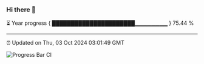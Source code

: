 ### Hi there 👋

⏳ Year progress { ██████████████████████▁▁▁▁▁▁▁▁ } 75.44 %

---

⏰ Updated on Thu, 03 Oct 2024 03:01:49 GMT

![Progress Bar CI](https://github.com/IshwaranRudhara/GIT-ACTION/workflows/Progress%20Bar%20CI/badge.svg)
